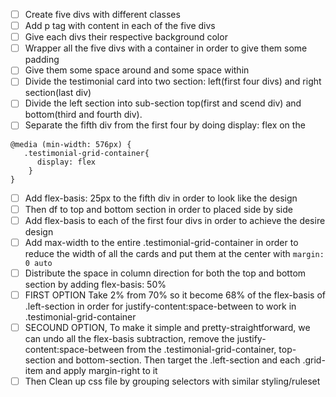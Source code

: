 - [ ] Create five divs with different classes
- [ ] Add p tag with content in each of the five divs
- [ ] Give each divs their respective background color
- [ ] Wrapper all the five divs with a container in order to give them some padding
- [ ] Give them some space around and some space within
- [ ] Divide the testimonial card into two section: left(first four divs) and right section(last div)
- [ ] Divide the left section into sub-section top(first and scend div) and bottom(third and fourth div).
- [ ] Separate the fifth div from the first four by doing display: flex on the

```
@media (min-width: 576px) {
   .testimonial-grid-container{
      display: flex
    }
}
```
- [ ] Add flex-basis: 25px to the fifth div in order to look like the design
- [ ] Then df to top and bottom section in order to placed side by side
- [ ] Add flex-basis to each of the first four divs in order to achieve the desire design
- [ ] Add max-width to the entire .testimonial-grid-container in order to reduce the width of all the cards and put them at the center with 
`margin: 0 auto`
- [ ] Distribute the space in column direction for both the top and bottom section by adding flex-basis: 50%
- [ ] FIRST OPTION Take 2% from 70% so it become 68% of the flex-basis of .left-section in order for justify-content:space-between to work in .testimonial-grid-container
- [ ] SECOUND OPTION, To make it simple and pretty-straightforward, we can undo all the flex-basis subtraction, remove the justify-content:space-between from the
.testimonial-grid-container, top-section and bottom-section. Then target the .left-section and each .grid-item and apply margin-right to it
- [ ] Then Clean up css file by grouping selectors with similar styling/ruleset